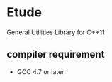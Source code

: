 Etude
=====

General Utilities Library for C++11

compiler requirement
--------------------

- GCC 4.7 or later
